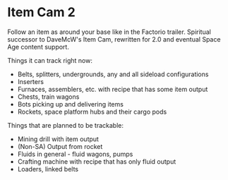 # Item Cam 2
Follow an item as around your base like in the Factorio trailer. Spiritual successor to DaveMcW's Item Cam, rewritten for 2.0 and eventual Space Age content support.

Things it can track right now:
- Belts, splitters, undergrounds, any and all sideload configurations
- Inserters
- Furnaces, assemblers, etc. with recipe that has some item output
- Chests, train wagons
- Bots picking up and delivering items
- Rockets, space platform hubs and their cargo pods

Things that are planned to be trackable:
- Mining drill with item output
- (Non-SA) Output from rocket
- Fluids in general - fluid wagons, pumps
- Crafting machine with recipe that has only fluid output
- Loaders, linked belts
